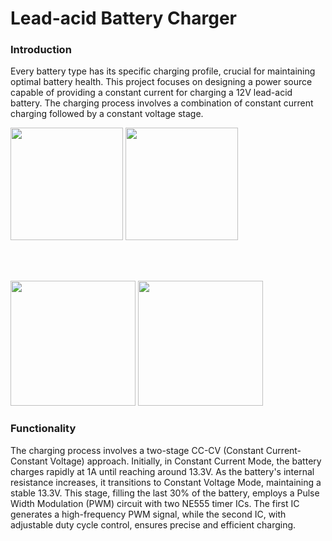 # Lead-acid Battery Charger

### Introduction

Every battery type has its specific charging profile, crucial for maintaining optimal battery health. This project focuses on designing a power source capable of providing a constant current for charging a 12V lead-acid battery. The charging process involves a combination of constant current charging followed by a constant voltage stage.

<img src="https://github.com/gavinbotheju/lead-acid-battery-charger/assets/140232759/55dd0ed2-786d-4e51-bb2a-3e22c6f1f724" height="180" />
<img src="https://github.com/gavinbotheju/lead-acid-battery-charger/assets/140232759/0dc5260c-6193-4f6b-820d-565368d541f1" height="180" />

<br/><br/>

<img src="https://github.com/gavinbotheju/lead-acid-battery-charger/assets/140232759/8bf381d9-3b6b-44ed-b71d-382d94bba58d" height="200" />
<img src="https://github.com/gavinbotheju/lead-acid-battery-charger/assets/140232759/93a2897f-560f-4f56-ac8d-41c2498e5457" height="200" />

### Functionality

The charging process involves a two-stage CC-CV (Constant Current-Constant Voltage) approach. Initially, in Constant Current Mode, the battery charges rapidly at 1A until reaching around 13.3V. As the battery's internal resistance increases, it transitions to Constant Voltage Mode, maintaining a stable 13.3V. This stage, filling the last 30% of the battery, employs a Pulse Width Modulation (PWM) circuit with two NE555 timer ICs. The first IC generates a high-frequency PWM signal, while the second IC, with adjustable duty cycle control, ensures precise and efficient charging.



